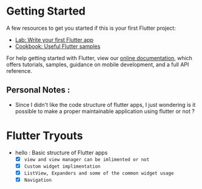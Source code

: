 # Getting Started

A few resources to get you started if this is your first Flutter project:

- [Lab: Write your first Flutter app](https://flutter.dev/docs/get-started/codelab)
- [Cookbook: Useful Flutter samples](https://flutter.dev/docs/cookbook)

For help getting started with Flutter, view our 
[online documentation](https://flutter.dev/docs), which offers tutorials, 
samples, guidance on mobile development, and a full API reference.

## Personal Notes : 
* Since I didn't like the code structure of flutter apps, I just wondering is it possible to make a proper maintainable application using flutter or not ?

# Flutter Tryouts

* hello : Basic structure of Flutter apps
    - [x] `view and view manager can be imlimented or not`
    - [x] `Custom widget implimentation`
    - [x] `ListView, Expanders and some of the common widget usage`
    - [x] `Navigation`